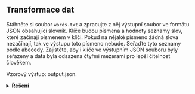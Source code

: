 ## Transformace dat

Stáhněte si soubor `words.txt` a zpracujte z něj výstupní soubor ve formátu JSON obsahující slovník. Klíče budou písmena
a hodnoty seznamy slov, které začínají písmenem v klíči. Pokud na nějaké písmeno žádná slova nezačínají, tak ve výstupu
toto písmeno nebude. Seřaďte tyto seznamy podle abecedy. Zajistěte, aby i klíče ve výstupním JSON souboru byly seřazeny
a data byla odsazena čtyřmi mezerami pro lepší čitelnost člověkem.

Vzorový výstup: output.json.

<details>
<summary><b>Řešení</b></summary>

```python
import json

words = {}

with open('words.txt', encoding='utf-8') as file:
    for word in file:
        first_letter = word[0]
        if first_letter not in words:
            words[first_letter] = [word]
        words[first_letter].append(word)

for value in words.values():
    value.sort()

with open('output.json', 'w', encoding='utf-8') as out:
    json.dump(words, out, sort_keys=True, indent=4, ensure_ascii=False)
```

</details>
